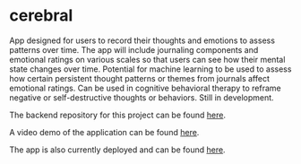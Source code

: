 # cerebral

App designed for users to record their thoughts and emotions to assess patterns over time. The app will include journaling components and emotional ratings on various scales so that users can see how their mental state changes over time. Potential for machine learning to be used to assess how certain persistent thought patterns or themes from journals affect emotional ratings. Can be used in cognitive behavioral therapy to reframe negative or self-destructive thoughts or behaviors. Still in development.

The backend repository for this project can be found [here](https://github.com/matt-rose6/cerebral-backend).

A video demo of the application can be found [here](https://drive.google.com/file/d/1BrMrO5TAtZD_fXvqLtEGYjJL-2aP3aGB/view?usp=sharing).

The app is also currently deployed and can be found [here](https://www.cerebralcbt.com).
